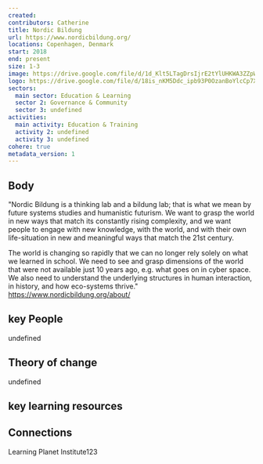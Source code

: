 ```yaml
---
created:
contributors: Catherine
title: Nordic Bildung
url: https://www.nordicbildung.org/
locations: Copenhagen, Denmark
start: 2018
end: present
size: 1-3
image: https://drive.google.com/file/d/1d_Klt5LTagDrsIjrE2tYlUHKWA3ZZpWB/view?usp=drive_link
logo: https://drive.google.com/file/d/18is_nKM5Ddc_ipb93P0OzanBoYlcCp7X/view?usp=sharing
sectors:
  main sector: Education & Learning
  sector 2: Governance & Community
  sector 3: undefined
activities: 
  main activity: Education & Training
  activity 2: undefined
  activity 3: undefined
cohere: true
metadata_version: 1
---
```



## Body

"Nordic Bildung is a thinking lab and a bildung lab; that is what we mean by future systems studies and humanistic futurism. We want to grasp the world in new ways that match its constantly rising complexity, and we want people to engage with new knowledge, with the world, and with their own life-situation in new and meaningful ways that match the 21st century.

The world is changing so rapidly that we can no longer rely solely on what we learned in school. We need to see and grasp dimensions of the world that were not available just 10 years ago, e.g. what goes on in cyber space. We also need to understand the underlying structures in human interaction, in history, and how eco-systems thrive."
https://www.nordicbildung.org/about/ 

## key People

undefined

## Theory of change

undefined

## key learning resources



## Connections

Learning Planet Institute123

